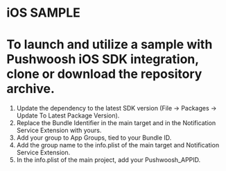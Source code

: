 # iOS SAMPLE

# To launch and utilize a sample with Pushwoosh iOS SDK integration, clone or download the repository archive.

1. Update the dependency to the latest SDK version (File -> Packages -> Update To Latest Package Version).
2. Replace the Bundle Identifier in the main target and in the Notification Service Extension with yours.
3. Add your group to App Groups, tied to your Bundle ID.
4. Add the group name to the info.plist of the main target and Notification Service Extension.
5. In the info.plist of the main project, add your Pushwoosh_APPID.
